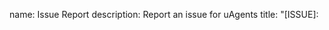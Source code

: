 name: Issue Report
description: Report an issue for uAgents
title: "[ISSUE]: <title>"
labels: ["issue", "unconfirmed"]
body:
  - type: markdown
    attributes:
      value: |
        Thanks for taking the time to report an issue in uAgents!
  - type: textarea
    id: description
    attributes:
      label: Describe the issue
      description: Please provide a clear and concise description of the issue you encountered.
      placeholder: What went wrong?
      validations:
        required: true
  - type: textarea
    id: expected_behavior
    attributes:
      label: Expected Behavior
      description: Explain what you expected to happen in this situation.
      validations:
        required: false
  - type: textarea
    id: steps_to_reproduce
    attributes:
      label: Steps to reproduce
      description: If possible, provide detailed steps that consistently reproduce the issue.
      placeholder:|Provide steps here
      validations:
        required: false
  - type: dropdown
    id: version
    attributes:
      label: uAgents version
      description: Which version of uagents were you using?
      options:
        - v0.11.1
        - v0.11.0
        - v0.10.0
        # Add other versions as needed
      validations:
        required: true
  - type: textarea
    id: environment
    attributes:
      label: Environment details (Optional)
      description: Provide any relevant information about your environment, such as operating system and Python version.
      render: markdown
      validations:
        required: false
  - type: textarea
    id: logs
    attributes:
      label: Failure logs
      description: Include any relevant log snippets or files here
    validations:
      required: false
  - type: textarea
    id: additional_info
    attributes:
      label: Additional information (Optional)
      description: Include any screenshots, logs, or code snippets that might help identify the issue.
      render: markdown
      validations:
        required: false
